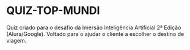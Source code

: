 # QUIZ-TOP-MUNDI
Quiz criado para o desafio da Imersão Inteligência Artificial 2ª Edição (Alura/Google).
Voltado para o ajudar o cliente a escolher o destino de viagem.
